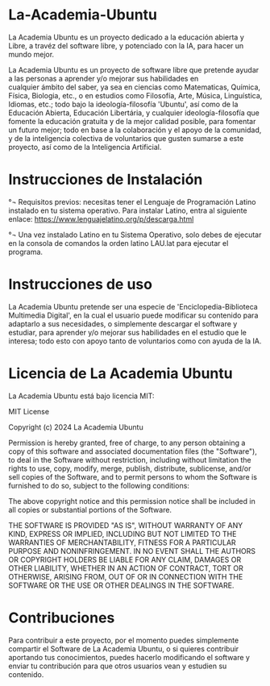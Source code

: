 # La-Academia-Ubuntu

La Academia Ubuntu es un proyecto dedicado a la educación abierta y Libre, a travéz del software libre, y potenciado con la IA, para hacer un mundo mejor.


La Academia Ubuntu es un proyecto de software libre que pretende ayudar a las personas a aprender y/o mejorar sus habilidades en         
cualquier ámbito del saber, ya sea en ciencias como Matematicas, Química, Física, Biologia, etc., o en estudios como Filosofía, Arte,
Música, Linguística, Idiomas, etc.; todo bajo la ideología-filosofía 'Ubuntu', así como de la Educación Abierta, Educación Libertária, y
cualquier ideología-filosofía que fomente la educación gratuita y de la mejor calidad posible, para fomentar un futuro mejor; todo en
base a la colaboración y el apoyo de la comunidad, y de la inteligencia colectiva de voluntarios que gusten sumarse a este proyecto, así como de la Inteligencia Artificial.


# Instrucciones de Instalación

°¬ Requisitos previos: necesitas tener el Lenguaje de Programación Latino instalado en tu sistema operativo.
Para instalar Latino, entra al siguiente enlace: https://www.lenguajelatino.org/p/descarga.html

°¬ Una vez instalado Latino en tu Sistema Operativo, solo debes de ejecutar en la consola de comandos la orden latino LAU.lat
para ejecutar el programa.


# Instrucciones de uso

La Academia Ubuntu pretende ser una especie de 'Enciclopedia-Biblioteca Multimedia Digital', en la cual el usuario puede modificar su contenido para adaptarlo a sus necesidades, o simplemente descargar el software y estudiar, para aprender y/o mejorar sus habilidades en el estudio que le interesa; todo esto con apoyo tanto de voluntarios como con ayuda de la IA.

# Licencia de La Academia Ubuntu

La Academia Ubuntu está bajo licencia MIT:

MIT License

Copyright (c) 2024 La Academia Ubuntu

Permission is hereby granted, free of charge, to any person obtaining a copy
of this software and associated documentation files (the "Software"), to deal
in the Software without restriction, including without limitation the rights
to use, copy, modify, merge, publish, distribute, sublicense, and/or sell
copies of the Software, and to permit persons to whom the Software is
furnished to do so, subject to the following conditions:

The above copyright notice and this permission notice shall be included in all
copies or substantial portions of the Software.

THE SOFTWARE IS PROVIDED "AS IS", WITHOUT WARRANTY OF ANY KIND, EXPRESS OR
IMPLIED, INCLUDING BUT NOT LIMITED TO THE WARRANTIES OF MERCHANTABILITY,
FITNESS FOR A PARTICULAR PURPOSE AND NONINFRINGEMENT. IN NO EVENT SHALL THE
AUTHORS OR COPYRIGHT HOLDERS BE LIABLE FOR ANY CLAIM, DAMAGES OR OTHER
LIABILITY, WHETHER IN AN ACTION OF CONTRACT, TORT OR OTHERWISE, ARISING FROM,
OUT OF OR IN CONNECTION WITH THE SOFTWARE OR THE USE OR OTHER DEALINGS IN THE
SOFTWARE.


# Contribuciones

Para contribuir a este proyecto, por el momento puedes simplemente compartir el Software de La Academia Ubuntu, o si
quieres contribuir aportando tus conocimientos, puedes hacerlo modificando el software y enviar tu contribución para
que otros usuarios vean y estudien su contenido.



